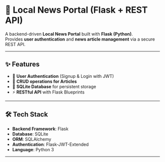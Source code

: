 # 📰 Local News Portal (Flask + REST API)

A backend-driven **Local News Portal** built with **Flask (Python)**.  
Provides **user authentication** and **news article management** via a secure REST API.  

---

## ✨ Features

- 🔑 **User Authentication** (Signup & Login with JWT)
- 📰 **CRUD operations for Articles**
- 💾 **SQLite Database** for persistent storage
- ⚡ **RESTful API** with Flask Blueprints

---

## 🛠️ Tech Stack

- **Backend Framework**: Flask
- **Database**: SQLite  
- **ORM**: SQLAlchemy  
- **Authentication**: Flask-JWT-Extended  
- **Language**: Python 3  

---



